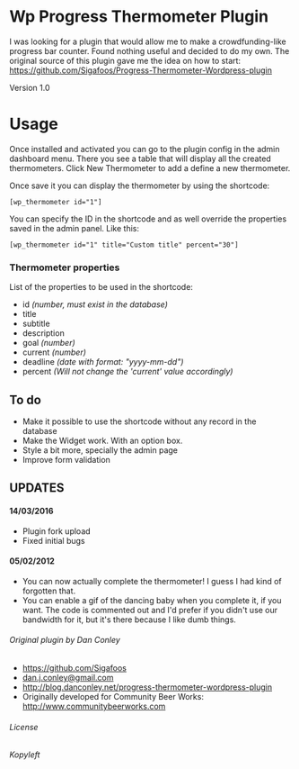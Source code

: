 # Wp Progress Thermometer Plugin #
I was looking for a plugin that would allow me to make a crowdfunding-like progress bar counter. Found nothing useful and decided to do my own. The original source of this plugin gave me the idea on how to start:
https://github.com/Sigafoos/Progress-Thermometer-Wordpress-plugin

Version 1.0

# Usage #
Once installed and activated you can go to the plugin config in the admin dashboard menu. There you see a table that will display all the created thermometers. Click New Thermometer to add a define a new thermometer.

Once save it you can display the thermometer by using the shortcode:
```shortcode
[wp_thermometer id="1"]
```
You can specify the ID in the shortcode and as well override the properties saved in the admin panel. Like this:
```shortcode
[wp_thermometer id="1" title="Custom title" percent="30"]
```

### Thermometer properties ###
List of the properties to be used in the shortcode:
- id *(number, must exist in the database)*
- title
- subtitle
- description
- goal *(number)*
- current *(number)*
- deadline *(date with format: "yyyy-mm-dd")*
- percent *(Will not change the 'current' value accordingly)*

## To do ##
- Make it possible to use the shortcode without any record in the database
- Make the Widget work. With an option box.
- Style a bit more, specially the admin page
- Improve form validation

## UPDATES ##
#### 14/03/2016 ####
- Plugin fork upload
- Fixed initial bugs

#### 05/02/2012 ####
- You can now actually complete the thermometer! I guess I had kind of forgotten that.
- You can enable a gif of the dancing baby when you complete it, if you want. The code is commented out and I'd prefer if you didn't use our bandwidth for it, but it's there because I like dumb things.

###### Original plugin by Dan Conley ######
- https://github.com/Sigafoos
- dan.j.conley@gmail.com
- http://blog.danconley.net/progress-thermometer-wordpress-plugin
- Originally developed for Community Beer Works: http://www.communitybeerworks.com

###### License #####
*Kopyleft*


